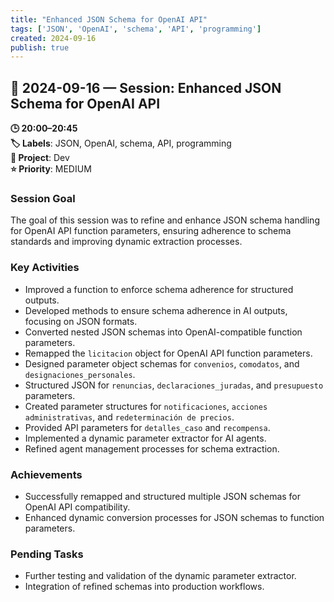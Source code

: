 ```yaml
---
title: "Enhanced JSON Schema for OpenAI API"
tags: ['JSON', 'OpenAI', 'schema', 'API', 'programming']
created: 2024-09-16
publish: true
---
```


## 📅 2024-09-16 — Session: Enhanced JSON Schema for OpenAI API

**🕒 20:00–20:45**  
**🏷️ Labels**: JSON, OpenAI, schema, API, programming  
**📂 Project**: Dev  
**⭐ Priority**: MEDIUM  


### Session Goal
The goal of this session was to refine and enhance JSON schema handling for OpenAI API function parameters, ensuring adherence to schema standards and improving dynamic extraction processes.

### Key Activities
- Improved a function to enforce schema adherence for structured outputs.
- Developed methods to ensure schema adherence in AI outputs, focusing on JSON formats.
- Converted nested JSON schemas into OpenAI-compatible function parameters.
- Remapped the `licitacion` object for OpenAI API function parameters.
- Designed parameter object schemas for `convenios`, `comodatos`, and `designaciones_personales`.
- Structured JSON for `renuncias`, `declaraciones_juradas`, and `presupuesto` parameters.
- Created parameter structures for `notificaciones`, `acciones administrativas`, and `redeterminación de precios`.
- Provided API parameters for `detalles_caso` and `recompensa`.
- Implemented a dynamic parameter extractor for AI agents.
- Refined agent management processes for schema extraction.

### Achievements
- Successfully remapped and structured multiple JSON schemas for OpenAI API compatibility.
- Enhanced dynamic conversion processes for JSON schemas to function parameters.

### Pending Tasks
- Further testing and validation of the dynamic parameter extractor.
- Integration of refined schemas into production workflows.
